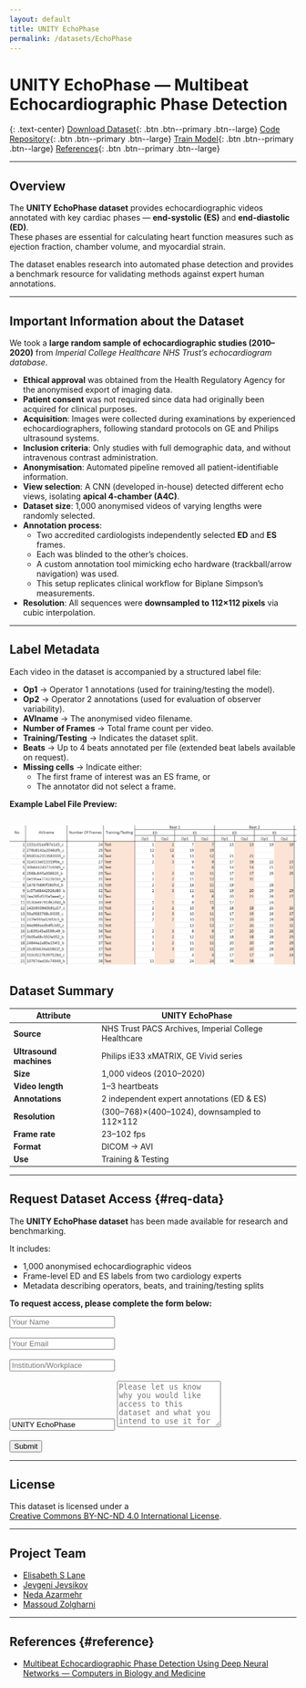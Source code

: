```yaml
---
layout: default
title: UNITY EchoPhase
permalink: /datasets/EchoPhase
---
```


<link rel="stylesheet" href="{{ '/assets/css/datasets.css' | relative_url }}">

<div class="page-wrap" markdown="1">

# UNITY EchoPhase — Multibeat Echocardiographic Phase Detection

{: .text-center}
[Download Dataset](#req-data){: .btn .btn--primary .btn--large}
[Code Repository](https://github.com/intsav/EchoPhaseDetection){: .btn .btn--primary .btn--large}
[Train Model](/projects/echoforge){: .btn .btn--primary .btn--large}
[References](#reference){: .btn .btn--primary .btn--large}

---

## Overview

The **UNITY EchoPhase dataset** provides echocardiographic videos annotated with key cardiac phases — **end-systolic (ES)** and **end-diastolic (ED)**.  
These phases are essential for calculating heart function measures such as ejection fraction, chamber volume, and myocardial strain.  

The dataset enables research into automated phase detection and provides a benchmark resource for validating methods against expert human annotations.

---

## Important Information about the Dataset

We took a **large random sample of echocardiographic studies (2010–2020)** from *Imperial College Healthcare NHS Trust’s echocardiogram database*.  

- **Ethical approval** was obtained from the Health Regulatory Agency for the anonymised export of imaging data.  
- **Patient consent** was not required since data had originally been acquired for clinical purposes.  
- **Acquisition**: Images were collected during examinations by experienced echocardiographers, following standard protocols on GE and Philips ultrasound systems.  
- **Inclusion criteria**: Only studies with full demographic data, and without intravenous contrast administration.  
- **Anonymisation**: Automated pipeline removed all patient-identifiable information.  
- **View selection**: A CNN (developed in-house) detected different echo views, isolating **apical 4-chamber (A4C)**.  
- **Dataset size**: 1,000 anonymised videos of varying lengths were randomly selected.  
- **Annotation process**:  
  - Two accredited cardiologists independently selected **ED** and **ES** frames.  
  - Each was blinded to the other’s choices.  
  - A custom annotation tool mimicking echo hardware (trackball/arrow navigation) was used.  
  - This setup replicates clinical workflow for Biplane Simpson’s measurements.  
- **Resolution**: All sequences were **downsampled to 112×112 pixels** via cubic interpolation.  

---

## Label Metadata

Each video in the dataset is accompanied by a structured label file:  

- **Op1** → Operator 1 annotations (used for training/testing the model).  
- **Op2** → Operator 2 annotations (used for evaluation of observer variability).  
- **AVIname** → The anonymised video filename.  
- **Number of Frames** → Total frame count per video.  
- **Training/Testing** → Indicates the dataset split.  
- **Beats** → Up to 4 beats annotated per file (extended beat labels available on request).  
- **Missing cells** → Indicate either:  
  - The first frame of interest was an ES frame, or  
  - The annotator did not select a frame.  

**Example Label File Preview:**  

![Example Labels](/assets/images/datasets/EchoPhase/labels-example.png)
---

## Dataset Summary

| Attribute | UNITY EchoPhase |
|-----------|-----------------|
| **Source** | NHS Trust PACS Archives, Imperial College Healthcare |
| **Ultrasound machines** | Philips iE33 xMATRIX, GE Vivid series |
| **Size** | 1,000 videos (2010–2020) |
| **Video length** | 1–3 heartbeats |
| **Annotations** | 2 independent expert annotations (ED & ES) |
| **Resolution** | (300–768)×(400–1024), downsampled to 112×112 |
| **Frame rate** | 23–102 fps |
| **Format** | DICOM → AVI |
| **Use** | Training & Testing |

---

## Request Dataset Access {#req-data}

The **UNITY EchoPhase dataset** has been made available for research and benchmarking.  

It includes:  
- 1,000 anonymised echocardiographic videos  
- Frame-level ED and ES labels from two cardiology experts  
- Metadata describing operators, beats, and training/testing splits  

**To request access, please complete the form below:**  

<form action="https://formspree.io/f/xvojyeao" method="POST">
  <input type="text" name="name" placeholder="Your Name" required><br><br>
  <input type="email" name="email" placeholder="Your Email" required><br><br>
  <input type="text" name="institution" placeholder="Institution/Workplace" required><br><br>
  <input type="text" name="dataset" value="UNITY EchoPhase" readonly>
  <textarea name="message" rows="5" placeholder="Please let us know why you would like access to this dataset and what you intend to use it for" required></textarea><br><br>
  <button type="submit" class="btn btn--primary btn--large">Submit</button>
</form>

---

## License

This dataset is licensed under a  
[Creative Commons BY-NC-ND 4.0 International License](http://creativecommons.org/licenses/by-nc-nd/4.0/).

---

## Project Team

- [Elisabeth S Lane](https://elisabethlane.github.io/)  
- [Jevgeni Jevsikov](https://twitter.com/intsav_?lang=en-gb)  
- [Neda Azarmehr](https://www.uwl.ac.uk/staff/neda-azarmehr)  
- [Massoud Zolgharni](https://www.uwl.ac.uk/staff/massoud-zolgharni)  

---

## References {#reference}

- [Multibeat Echocardiographic Phase Detection Using Deep Neural Networks — Computers in Biology and Medicine](https://www.sciencedirect.com/science/article/abs/pii/S0010482521001670)

</div>



<!-- ---
layout: default
title: UNITY EchoTDI
permalink: /datasets/EchoPhase
---

<link rel="stylesheet" href="{{ '/assets/css/datasets.css' | relative_url }}">

<div class="page-wrap" markdown="1">


# UNITY EchoPhase — Multibeat Echocardiographic Phase Detection

{: .text-center}
[Download Datasets](#req-data){: .btn .btn--primary .btn--large}
[Code Repositories ](#code-repo){: .btn .btn--primary .btn--large}
[Train Model](/projects/echoforge){: .btn .btn--primary .btn--large}
[References](#reference){: .btn .btn--primary .btn--large}


Our team has developed an automated model capable of identifying multiple **end-systolic (ES)** and **end-diastolic (ED)** frames in echocardiographic videos of arbitrary length with performance indistinguishable from human experts, but with significantly shorter processing time.  

---

## Dataset

We used **three datasets** in this study:  
- 1 for training & testing (PACS-dataset)  
- 2 for testing only (MultiBeat-dataset, EchoNet-dataset)  

We have made our **PACS patient dataset and models publicly available**, thereby providing a benchmark for future studies and allowing for external validation of our approach.  

Additionally, we used annotations (ground-truth) from several cardiologist experts, allowing for the examination of **inter- and intra-observer variability**.  

---

## Dataset Summary

| Attribute | PACS-dataset | MultiBeat-dataset | EchoNet-dataset |
|-----------|--------------|-------------------|-----------------|
| **Source** | Made **public** for this study (NHS Trust PACS Archives, Imperial College Healthcare) | **Private** (St Mary’s Hospital) | **Public** (Stanford University Hospital, [EchoNet](https://echonet.github.io/dynamic)) |
| **Ultrasound machine** | Philips Healthcare (iE33 xMATRIX) | GE Healthcare (Vivid.i) and Philips (iE33 xMATRIX) | Siemens Healthineers (Acuson SC2000), Philips (iE33, Epiq 5G, Epiq 7C) |
| **# Videos/Patients** | 1,000 | 40 | 10,030 |
| **Length of videos** | 1–3 heartbeats | ≥10 heartbeats | 1 heartbeat |
| **Ground-truth** | 2 annotations by 2 experts | 6 annotations by 5 experts (1 twice) | 1 annotation |
| **Original size** | (300–768)×(400–1024) | 422×636 | 112×112 |
| **Frame rate (fps)** | 23–102 | 52–80 | 50 |
| **Format** | DICOM | DICOM | AVI |
| **Use** | Training / Testing | Testing | Testing |

---

## Network Architecture

We adopted **Long-term Recurrent Convolutional Networks (CNN+LSTM)** for analysing echocardiographic videos as visual time-series.  

**Model components:**  
1. **CNN unit** — encodes spatial information per frame (ResNet50, InceptionV3, DenseNet, InceptionResNetV2 used)  
2. **LSTM units** — decode temporal information across frames (1–4 stacked layers explored)  
3. **Regression unit** — predicts ED/ES frame locations per timestep  

The model is spatially and temporally deep, capable of processing multi-beat sequences.  

---

## Implementation {#code-repo}

- Framework: **TensorFlow 2.0**  
- Hardware: **NVIDIA GTX 1080 Ti GPU**  
- Training: **70 epochs**, batch size = 2  
- Augmentation: rotation (±10°), cropping (0–10 px)  
- Data split (PACS): **60% train / 20% validation / 20% test**  
- Sliding window: **30 frames** with stride 1 for prediction  

Code is available here:  
👉 [GitHub – EchoPhaseDetection](https://github.com/intsav/EchoPhaseDetection)  

---

## Evaluation Metrics

Performance measured via **Average Absolute Frame Difference (aaFD)** between predicted vs. annotated ED/ES frames.  

Also reported:  
- Signed mean error (μ)  
- Standard deviation (σ)  

---

## Results

- **PACS-dataset:**  
  - Human annotation: **26±11s per event**  
  - Model prediction: **<1.5s per event (GPU)**  
  - Model performance comparable to inter-observer variability.  

- **MultiBeat-dataset:**  
  - Annotated by 5 experts (1 twice for intra-observer variability).  
  - Model discrepancy falls **within the range of inter-observer variability**.  

- **EchoNet-dataset:**  
  - Tested on **9,190 videos** (after exclusions).  
  - Results:  
    - aaFD = 2.30 (ED), 3.49 (ES)  
    - Mean frame difference = 0.16±3.56 (ED), 2.64±3.59 (ES)  

---

## Request Dataset Access {#req-data}

We have made the **PACS-dataset** public for benchmarking.  

The dataset includes:  
- 1,000 videos (different patients, 2010–2020)  
- Ethical approval from the Health Regulatory Agency (IRAS ID XXXX)  
- ED and ES labels from two independent cardiology experts  

**If you wish to request access, please complete the form below:**  

<form action="https://formspree.io/f/xvojyeao" method="POST">
  <input type="text" name="name" placeholder="Your Name" required><br><br>
  <input type="email" name="email" placeholder="Your Email" required><br><br>
  <input type="text" name="institution" placeholder="Institution/Workplace" required><br><br>
  <input type="text" name="dataset" value="EchoPhase (PACS)" readonly>
  <textarea name="message" rows="5" placeholder="Please let us know why you would like access to this dataset and what you intend to use it for" required></textarea><br><br>
  <button type="submit" class="btn btn--primary btn--large">Submit</button>
</form>


---

## License

This work is licensed under a  
[Creative Commons BY-NC-ND 4.0 International License](http://creativecommons.org/licenses/by-nc-nd/4.0/).  

**Citation:**  
Lane, Elisabeth S., Neda Azarmehr, Jevgeni Jevsikov, James P. Howard, Matthew J. Shun-Shin, Graham D. Cole, Darrel P. Francis, and Massoud Zolgharni.  
*"Multibeat echocardiographic phase detection using deep neural networks."*  
Computers in Biology and Medicine 133 (2021): 104373.  

---

## Project Team

- [Elisabeth S Lane](https://elisabethlane.github.io/)  
- [Jevgeni Jevsikov](https://twitter.com/intsav_?lang=en-gb)  
- [Neda Azarmehr](https://www.uwl.ac.uk/staff/neda-azarmehr)  
- [Massoud Zolgharni](https://www.uwl.ac.uk/staff/massoud-zolgharni)  

---

## References {#reference}

- [Multibeat Echocardiographic Phase Detection Using Deep Neural Networks — Computers in Biology and Medicine](https://www.sciencedirect.com/science/article/abs/pii/S0010482521001670)   -->

